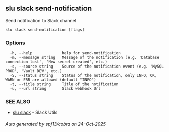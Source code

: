 ## slu slack send-notification

Send notification to Slack channel

```
slu slack send-notification [flags]
```

### Options

```
  -h, --help             help for send-notification
  -m, --message string   Message of the notification (e.g. 'Database connection lost', 'New secret created', etc.)
  -s, --source string    Source of the notification event (e.g. 'MySQL PROD', 'Vault DEV', etc.)
  -S, --status string    Status of the notification, only INFO, OK, WARN or ERR are allowed (default "INFO")
  -t, --title string     Title of the notification
  -u, --url string       Slack webhook Url
```

### SEE ALSO

* [slu slack](slu_slack.md)	 - Slack Utils

###### Auto generated by spf13/cobra on 24-Oct-2025
